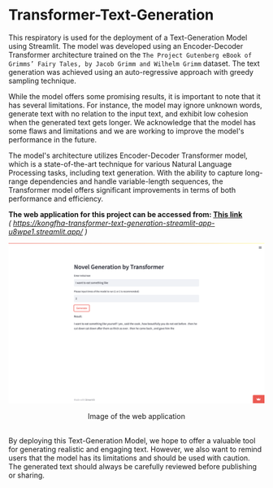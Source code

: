 # Transformer-Text-Generation
This respiratory is used for the deployment of a Text-Generation Model using Streamlit. The model was developed using an Encoder-Decoder Transformer architecture trained on the `The Project Gutenberg eBook of Grimms’ Fairy Tales, by Jacob Grimm and Wilhelm Grimm` dataset. The text generation was achieved using an auto-regressive approach with greedy sampling technique.

While the model offers some promising results, it is important to note that it has several limitations. For instance, the model may ignore unknown words, generate text with no relation to the input text, and exhibit low cohesion when the generated text gets longer. We acknowledge that the model has some flaws and limitations and we are working to improve the model's performance in the future.

The model's architecture utilizes Encoder-Decoder Transformer model, which is a state-of-the-art technique for various Natural Language Processing tasks, including text generation. With the ability to capture long-range dependencies and handle variable-length sequences, the Transformer model offers significant improvements in terms of both performance and efficiency.

**The web application for this project can be accessed from: [This link](https://kongfha-transformer-text-generation-streamlit-app-u8wpe1.streamlit.app/)**
<br>*( https://kongfha-transformer-text-generation-streamlit-app-u8wpe1.streamlit.app/ )*

![Image of the web application](https://github.com/Kongfha/Transformer-Text-Generation/blob/main/Screenshot%202566-02-17%20at%2021.11.50?raw=true)
<div align="center">Image of the web application</div><br>
 
By deploying this Text-Generation Model, we hope to offer a valuable tool for generating realistic and engaging text. However, we also want to remind users that the model has its limitations and should be used with caution. The generated text should always be carefully reviewed before publishing or sharing.



